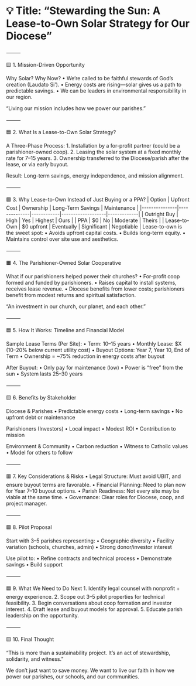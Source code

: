 # 💡 Title: “Stewarding the Sun: A Lease-to-Own Solar Strategy for Our Diocese”

⸻

🟨 1. Mission-Driven Opportunity

Why Solar? Why Now?
	•	We’re called to be faithful stewards of God’s creation (Laudato Si’).
	•	Energy costs are rising—solar gives us a path to predictable savings.
	•	We can be leaders in environmental responsibility in our region.

“Living our mission includes how we power our parishes.”

⸻

🟦 2. What Is a Lease-to-Own Solar Strategy?

A Three-Phase Process:
	1.	Installation by a for-profit partner (could be a parishioner-owned coop).
	2.	Leasing the solar system at a fixed monthly rate for 7–15 years.
	3.	Ownership transferred to the Diocese/parish after the lease, or via early buyout.

Result: Long-term savings, energy independence, and mission alignment.

⸻

🟩 3. Why Lease-to-Own Instead of Just Buying or a PPA?
| Option        | Upfront Cost | Ownership  | Long-Term Savings | Maintenance |
|---------------|--------------|------------|-------------------|-------------|
| Outright Buy  | High         | Yes        | Highest           | Ours        |
| PPA           | $0           | No         | Moderate          | Theirs      |
| Lease-to-Own  | $0 upfront   | Eventually | Significant       | Negotiable  |
Lease-to-own is the sweet spot:
	•	Avoids upfront capital costs.
	•	Builds long-term equity.
	•	Maintains control over site use and aesthetics.

⸻

🟧 4. The Parishioner-Owned Solar Cooperative

What if our parishioners helped power their churches?
	•	For-profit coop formed and funded by parishioners.
	•	Raises capital to install systems, receives lease revenue.
	•	Diocese benefits from lower costs; parishioners benefit from modest returns and spiritual satisfaction.

“An investment in our church, our planet, and each other.”

⸻

🟦 5. How It Works: Timeline and Financial Model

Sample Lease Terms (Per Site):
	•	Term: 10–15 years
	•	Monthly Lease: $X (10–20% below current utility cost)
	•	Buyout Options: Year 7, Year 10, End of Term
	•	Ownership = ~75% reduction in energy costs after buyout

After Buyout:
	•	Only pay for maintenance (low)
	•	Power is “free” from the sun
	•	System lasts 25–30 years

⸻

🟨 6. Benefits by Stakeholder

Diocese & Parishes
	•	Predictable energy costs
	•	Long-term savings
	•	No upfront debt or maintenance

Parishioners (Investors)
	•	Local impact
	•	Modest ROI
	•	Contribution to mission

Environment & Community
	•	Carbon reduction
	•	Witness to Catholic values
	•	Model for others to follow

⸻

🟥 7. Key Considerations & Risks
	•	Legal Structure: Must avoid UBIT, and ensure buyout terms are favorable.
	•	Financial Planning: Need to plan now for Year 7–10 buyout options.
	•	Parish Readiness: Not every site may be viable at the same time.
	•	Governance: Clear roles for Diocese, coop, and project manager.

⸻

🟩 8. Pilot Proposal

Start with 3–5 parishes representing:
	•	Geographic diversity
	•	Facility variation (schools, churches, admin)
	•	Strong donor/investor interest

Use pilot to:
	•	Refine contracts and technical process
	•	Demonstrate savings
	•	Build support

⸻

🟦 9. What We Need to Do Next
	1.	Identify legal counsel with nonprofit + energy experience.
	2.	Scope out 3–5 pilot properties for technical feasibility.
	3.	Begin conversations about coop formation and investor interest.
	4.	Draft lease and buyout models for approval.
	5.	Educate parish leadership on the opportunity.

⸻

🟨 10. Final Thought

“This is more than a sustainability project.
It’s an act of stewardship, solidarity, and witness.”

We don’t just want to save money.
We want to live our faith in how we power our parishes, our schools, and our communities.